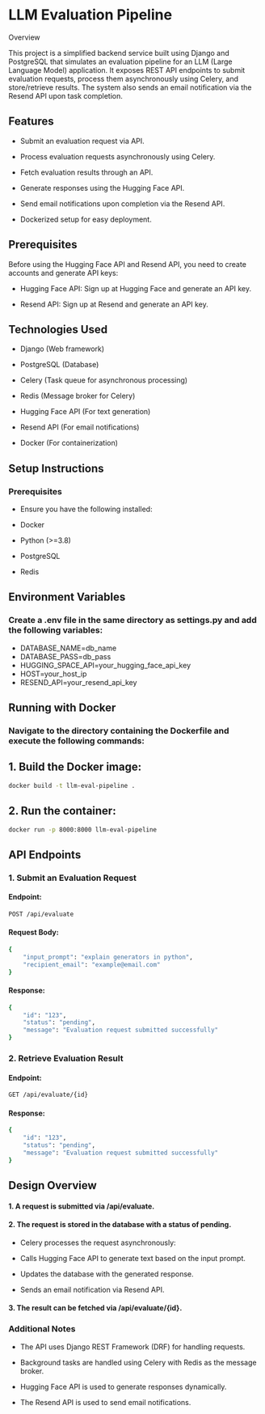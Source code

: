 
# LLM Evaluation Pipeline
Overview

This project is a simplified backend service built using Django and PostgreSQL that simulates an evaluation pipeline for an LLM (Large Language Model) application. It exposes REST API endpoints to submit evaluation requests, process them asynchronously using Celery, and store/retrieve results. The system also sends an email notification via the Resend API upon task completion.


## Features

* Submit an evaluation request via API.

* Process evaluation requests asynchronously using Celery.

* Fetch evaluation results through an API.

* Generate responses using the Hugging Face API.

* Send email notifications upon completion via the Resend API.

* Dockerized setup for easy deployment.

## Prerequisites

Before using the Hugging Face API and Resend API, you need to create accounts and generate API keys:

* Hugging Face API: Sign up at Hugging Face and generate an API key.

* Resend API: Sign up at Resend and generate an API key.

## Technologies Used

* Django (Web framework)

* PostgreSQL (Database)

* Celery (Task queue for asynchronous processing)

* Redis (Message broker for Celery)

* Hugging Face API (For text generation)

* Resend API (For email notifications)

* Docker (For containerization)

## Setup Instructions

### Prerequisites

* Ensure you have the following installed:

* Docker

* Python (>=3.8)

* PostgreSQL

* Redis

## Environment Variables

### Create a .env file in the same directory as settings.py and add the following variables:

- DATABASE_NAME=db_name 
- DATABASE_PASS=db_pass
- HUGGING_SPACE_API=your_hugging_face_api_key
- HOST=your_host_ip
- RESEND_API=your_resend_api_key


## Running with Docker

### Navigate to the directory containing the Dockerfile and execute the following commands:

## 1. Build the Docker image:
```bash
docker build -t llm-eval-pipeline .
```

## 2. Run the container:
```bash
docker run -p 8000:8000 llm-eval-pipeline
```

## API Endpoints

### 1. Submit an Evaluation Request

#### Endpoint:

```bash
POST /api/evaluate
```

#### Request Body:

```bash
{
    "input_prompt": "explain generators in python",
    "recipient_email": "example@email.com"
}
```

#### Response:
```bash
{
    "id": "123",
    "status": "pending",
    "message": "Evaluation request submitted successfully"
}
```

### 2. Retrieve Evaluation Result

#### Endpoint:

```bash
GET /api/evaluate/{id}
```

#### Response:
```bash
{
    "id": "123",
    "status": "pending",
    "message": "Evaluation request submitted successfully"
}
```

## Design Overview

#### 1. A request is submitted via /api/evaluate.

#### 2. The request is stored in the database with a status of pending.

* Celery processes the request asynchronously:

* Calls Hugging Face API to generate text based on the input prompt.

* Updates the database with the generated response.

* Sends an email notification via Resend API.

#### 3. The result can be fetched via /api/evaluate/{id}.

### Additional Notes

* The API uses Django REST Framework (DRF) for handling requests.

* Background tasks are handled using Celery with Redis as the message broker.

* Hugging Face API is used to generate responses dynamically.

* The Resend API is used to send email notifications.

